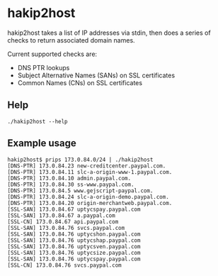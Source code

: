 # hakip2host
hakip2host takes a list of IP addresses via stdin, then does a series of checks to return associated domain names.

Current supported checks are:

- DNS PTR lookups
- Subject Alternative Names (SANs) on SSL certificates
- Common Names (CNs) on SSL certificates

## Help

```
./hakip2host --help
```

## Example usage

```
hakip2host$ prips 173.0.84.0/24 | ./hakip2host
[DNS-PTR] 173.0.84.23 new-creditcenter.paypal.com.
[DNS-PTR] 173.0.84.11 slc-a-origin-www-1.paypal.com.
[DNS-PTR] 173.0.84.10 admin.paypal.com.
[DNS-PTR] 173.0.84.30 ss-www.paypal.com.
[DNS-PTR] 173.0.84.5 www.gejscript-paypal.com.
[DNS-PTR] 173.0.84.24 slc-a-origin-demo.paypal.com.
[DNS-PTR] 173.0.84.20 origin-merchantweb.paypal.com.
[SSL-SAN] 173.0.84.67 uptycspay.paypal.com
[SSL-SAN] 173.0.84.67 a.paypal.com
[SSL-CN] 173.0.84.67 api.paypal.com
[SSL-SAN] 173.0.84.76 svcs.paypal.com
[SSL-SAN] 173.0.84.76 uptycshon.paypal.com
[SSL-SAN] 173.0.84.76 uptycshap.paypal.com
[SSL-SAN] 173.0.84.76 uptycsven.paypal.com
[SSL-SAN] 173.0.84.76 uptycsize.paypal.com
[SSL-SAN] 173.0.84.76 uptycspay.paypal.com
[SSL-CN] 173.0.84.76 svcs.paypal.com
```
